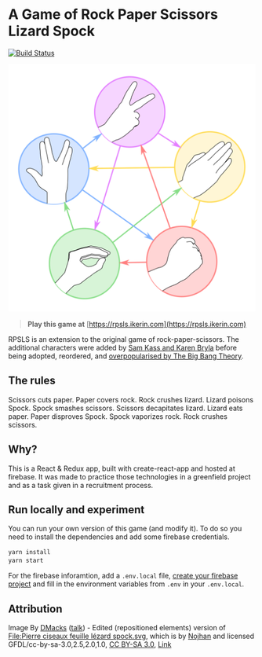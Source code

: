 # A Game of Rock Paper Scissors Lizard Spock

[![Build Status](https://travis-ci.org/ivank/rpsls.svg?branch=master)](https://travis-ci.org/ivank/rpsls)

[![Pierre_ciseaux_feuille_lézard_spock_aligned.svg](/rpsls.svg)](https://rpsls.ikerin.com)

> **Play this game at**
> [https://rpsls.ikerin.com](https://rpsls.ikerin.com)

RPSLS is an extension to the original game of rock-paper-scissors. The additional characters were added by [Sam Kass and Karen Bryla](http://www.samkass.com/theories/RPSSL.html) before being adopted, reordered, and [overpopularised by The Big Bang Theory](http://bigbangtheory.wikia.com/wiki/Rock_Paper_Scissors_Lizard_Spock).

## The rules

Scissors cuts paper. Paper covers rock. Rock crushes lizard. Lizard poisons Spock. Spock smashes scissors. Scissors decapitates lizard. Lizard eats paper. Paper disproves Spock. Spock vaporizes rock. Rock crushes scissors.

## Why?

This is a React & Redux app, built with create-react-app and hosted at firebase. It was made to practice those technologies in a greenfield project and as a task given in a recruitment process.

## Run locally and experiment

You can run your own version of this game (and modify it). To do so you need to install the dependencies and add some firebase credentials.

```bash
yarn install
yarn start
```

For the firebase inforamtion, add a `.env.local` file, [create your firebase project](https://firebase.google.com/docs/web/setup) and fill in the environment variables from `.env` in your `.env.local`.

## Attribution

Image By [DMacks](//commons.wikimedia.org/wiki/User:DMacks) ([talk](//commons.wikimedia.org/wiki/User_talk:DMacks)) - Edited (repositioned elements) version of [File:Pierre ciseaux feuille lézard spock.svg](//commons.wikimedia.org/wiki/File:Pierre_ciseaux_feuille_l%C3%A9zard_spock.svg), which is by [Nojhan](//commons.wikimedia.org/wiki/User:Nojhan) and licensed GFDL/cc-by-sa-3.0,2.5,2.0,1.0, [CC BY-SA 3.0](https://creativecommons.org/licenses/by-sa/3.0), [Link](https://commons.wikimedia.org/w/index.php?curid=13241299)
